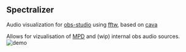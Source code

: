 ## Spectralizer
Audio visualization for [obs-studio](https://obsproject.com/) using [fftw](http://fftw.org/), based on [cava](https://github.com/karlstav/cava)

Allows for vizualisation of [MPD](https://www.musicpd.org/) and (wip) internal obs audio sources.
![demo](https://i.imgur.com/RwJ3Kt3.png)
